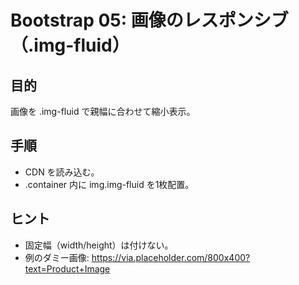 # Bootstrap 05: 画像のレスポンシブ（.img-fluid）

## 目的
画像を .img-fluid で親幅に合わせて縮小表示。

## 手順
- CDN を読み込む。
- .container 内に img.img-fluid を1枚配置。

## ヒント
- 固定幅（width/height）は付けない。
- 例のダミー画像: https://via.placeholder.com/800x400?text=Product+Image
